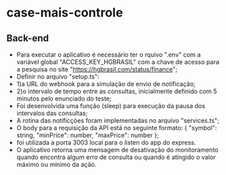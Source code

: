 # case-mais-controle
## Back-end
- Para executar o aplicativo é necessário ter o rquivo ".env" com a variável global "ACCESS_KEY_HGBRASIL" com a chave de acesso para a pesquisa no site "https://hgbrasil.com/status/finance";
- Definir no arquivo "setup.ts":
- 1)a URL do webhook para a simulação de envio de notificação;
- 2)o intervalo de tempo entre as consultas, inicialmente definido com 5 minutos pelo enunciado do teste;
- Foi desenvolvida uma função (sleep) para execução da pausa dos intervalos das consultas;
- A rotina das notificções foram implementadas no arquivo "services.ts";
- O body para a requisição da API está no seguinte formato: {
                                                        "symbol": string,
                                                        "minPrice": number,
                                                        "maxPrice": number
                                                    };
- foi utilizada a porta 3003 local para o listen do app do express.
- O aplicativo retorna uma mensagem de desativação do monitoramento quando encontra algum erro de consulta ou quando é atingido o valor máximo ou mínimo da ação.
